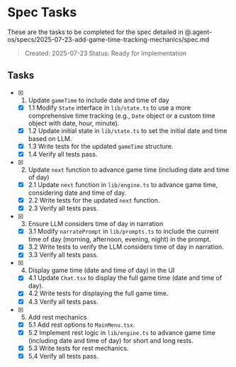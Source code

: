 # Spec Tasks

These are the tasks to be completed for the spec detailed in @.agent-os/specs/2025-07-23-add-game-time-tracking-mechanics/spec.md

> Created: 2025-07-23
> Status: Ready for Implementation

## Tasks

- [x] 1. Update `gameTime` to include date and time of day
  - [x] 1.1 Modify `State` interface in `lib/state.ts` to use a more comprehensive time tracking (e.g., `Date` object or a custom time object with date, hour, minute).
  - [x] 1.2 Update initial state in `lib/state.ts` to set the initial date and time based on LLM.
  - [x] 1.3 Write tests for the updated `gameTime` structure.
  - [x] 1.4 Verify all tests pass.

- [x] 2. Update `next` function to advance game time (including date and time of day)
  - [x] 2.1 Update `next` function in `lib/engine.ts` to advance game time, considering date and time of day.
  - [x] 2.2 Write tests for the updated `next` function.
  - [x] 2.3 Verify all tests pass.

- [x] 3. Ensure LLM considers time of day in narration
  - [x] 3.1 Modify `narratePrompt` in `lib/prompts.ts` to include the current time of day (morning, afternoon, evening, night) in the prompt.
  - [x] 3.2 Write tests to verify the LLM considers time of day in narration.
  - [x] 3.3 Verify all tests pass.

- [x] 4. Display game time (date and time of day) in the UI
  - [x] 4.1 Update `Chat.tsx` to display the full game time (date and time of day).
  - [x] 4.2 Write tests for displaying the full game time.
  - [x] 4.3 Verify all tests pass.

- [x] 5. Add rest mechanics
  - [x] 5.1 Add rest options to `MainMenu.tsx`.
  - [x] 5.2 Implement rest logic in `lib/engine.ts` to advance game time (including date and time of day) for short and long rests.
  - [x] 5.3 Write tests for rest mechanics.
  - [x] 5.4 Verify all tests pass.
